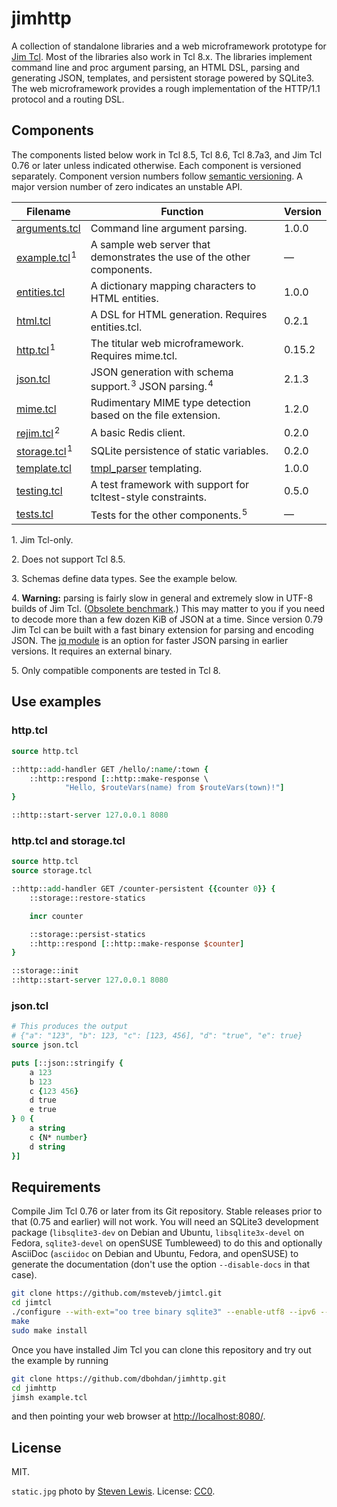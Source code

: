 # jimhttp

A collection of standalone libraries and a web microframework prototype for
[Jim Tcl](http://jim.tcl-lang.org/).  Most of the libraries also work in
Tcl&nbsp;8.x.  The libraries implement command line and proc argument parsing,
an HTML DSL, parsing and generating JSON, templates, and persistent storage
powered by SQLite3.  The web microframework provides a rough implementation of
the HTTP/1.1 protocol and a routing DSL.

## Components

The components listed below work in Tcl 8.5, Tcl 8.6, Tcl 8.7a3, and Jim Tcl
0.76 or later unless indicated otherwise.  Each component is versioned
separately.  Component version numbers follow [semantic
versioning](http://semver.org/spec/v2.0.0.html).  A major version number of zero
indicates an unstable API.

| Filename | Function | Version |
|----------|----------|---------|
| [arguments.tcl](arguments.tcl) | Command line argument parsing. | 1.0.0 |
| [example.tcl](example.tcl)&#x200A;<sup>1</sup> | A sample web server that demonstrates the use of the other components. | — |
| [entities.tcl](entities.tcl) | A dictionary mapping characters to HTML entities. | 1.0.0 |
| [html.tcl](html.tcl) | A DSL for HTML generation.  Requires entities.tcl. | 0.2.1 |
| [http.tcl](http.tcl)&#x200A;<sup>1</sup> | The titular web microframework.  Requires mime.tcl. | 0.15.2 |
| [json.tcl](json.tcl) | JSON generation with schema support.&#x200A;<sup>3</sup>  JSON parsing.&#x200A;<sup>4</sup> | 2.1.3 |
| [mime.tcl](mime.tcl) | Rudimentary MIME type detection based on the file extension. | 1.2.0 |
| [rejim.tcl](rejim.tcl)&#x200A;<sup>2</sup> | A basic Redis client. | 0.2.0 |
| [storage.tcl](storage.tcl)&#x200A;<sup>1</sup> | SQLite persistence of static variables. | 0.2.0 |
| [template.tcl](template.tcl) | [tmpl_parser](https://wiki.tcl-lang.org/20363) templating. | 1.0.0 |
| [testing.tcl](testing.tcl) | A test framework with support for tcltest-style constraints. | 0.5.0 |
| [tests.tcl](tests.tcl) | Tests for the other components.&#x200A;<sup>5</sup> | — |

1\. Jim Tcl-only.

2\. Does not support Tcl 8.5.

3\. Schemas define data types.  See the example below.

4\. **Warning:** parsing is fairly slow in general and extremely slow in UTF-8
builds of Jim Tcl.  ([Obsolete benchmark](https://wiki.tcl-lang.org/48500).)
This may matter to you if you need to decode more than a few dozen KiB of JSON
at a time.  Since version 0.79 Jim Tcl can be built with a fast binary
extension for parsing and encoding JSON.   The
[jq module](https://wiki.tcl-lang.org/11630) is an option for faster JSON
parsing in earlier versions.  It requires an external binary.

5\. Only compatible components are tested in Tcl 8.

## Use examples

### http.tcl

```Tcl
source http.tcl

::http::add-handler GET /hello/:name/:town {
    ::http::respond [::http::make-response \
            "Hello, $routeVars(name) from $routeVars(town)!"]
}

::http::start-server 127.0.0.1 8080
```

### http.tcl and storage.tcl

```Tcl
source http.tcl
source storage.tcl

::http::add-handler GET /counter-persistent {{counter 0}} {
    ::storage::restore-statics

    incr counter

    ::storage::persist-statics
    ::http::respond [::http::make-response $counter]
}

::storage::init
::http::start-server 127.0.0.1 8080
```

### json.tcl

```Tcl
# This produces the output
# {"a": "123", "b": 123, "c": [123, 456], "d": "true", "e": true}
source json.tcl

puts [::json::stringify {
    a 123
    b 123
    c {123 456}
    d true
    e true
} 0 {
    a string
    c {N* number}
    d string
}]
```

## Requirements

Compile Jim Tcl 0.76 or later from its Git repository.  Stable releases prior
to that (0.75 and earlier) will not work.  You will need an SQLite3 development
package (`libsqlite3-dev` on Debian and Ubuntu, `libsqlite3x-devel` on
Fedora, `sqlite3-devel` on openSUSE Tumbleweed) to do this and optionally
AsciiDoc (`asciidoc` on Debian and Ubuntu, Fedora,  and openSUSE) to generate
the documentation (don't use the option `--disable-docs` in that case).

```sh
git clone https://github.com/msteveb/jimtcl.git
cd jimtcl
./configure --with-ext="oo tree binary sqlite3" --enable-utf8 --ipv6 --disable-docs
make
sudo make install
```

Once you have installed Jim Tcl you can clone this repository and try out the
example by running

```sh
git clone https://github.com/dbohdan/jimhttp.git
cd jimhttp
jimsh example.tcl
```

and then pointing your web browser at <http://localhost:8080/>.

## License

MIT.

`static.jpg` photo by [Steven Lewis](http://notsteve.com/). License:
[CC0](https://creativecommons.org/publicdomain/zero/1.0/).
